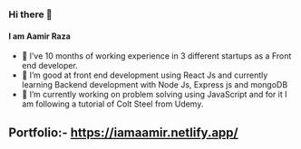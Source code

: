 ### Hi there 👋
#### I am Aamir Raza

- 🌱 I’ve 10 months of working experience in 3 different startups as a Front end developer.
- 🌱 I’m good at front end development using React Js and currently learning Backend development with Node Js, Express js and mongoDB
- 🔭 I’m currently working on problem solving using JavaScript and for it I am following a tutorial of Colt Steel from Udemy.

  
## Portfolio:- https://iamaamir.netlify.app/
